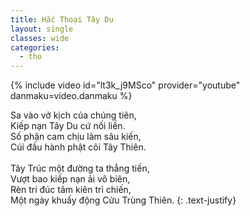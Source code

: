 ```yaml
---
title: Hắc Thoại Tây Du
layout: single
classes: wide
categories:
  - tho
---
```


{% include video id="lt3k_j9MSco" provider="youtube" danmaku=video.danmaku %}

Sa vào vở kịch của chúng tiên,\
Kiếp nạn Tây Du cứ nối liền.\
Số phận cam chịu làm sâu kiến,\
Cúi đầu hành phật cõi Tây Thiên.\
 \
Tây Trúc một đường ta thẳng tiến,\
Vượt bao kiếp nạn ải vô biên,\
Rèn trí đúc tâm kiên trì chiến,\
Một ngày khuấy động Cửu Trùng Thiên.
{: .text-justify}